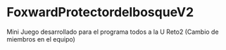 # FoxwardProtectordelbosqueV2
Mini Juego desarrollado para el programa todos a la U Reto2 (Cambio de miembros en el equipo)
